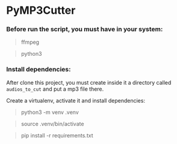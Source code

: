 # PyMP3Cutter

### Before run the script, you must have in your system:
> ffmpeg

> python3

### Install dependencies:
After clone this project, you must create inside it a directory called `audios_to_cut` and put a mp3 file there.

Create a virtualenv, activate it and install dependencies:
> python3 -m venv .venv

> source .venv/bin/activate

> pip install -r requirements.txt
